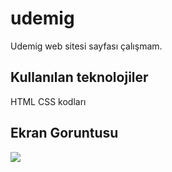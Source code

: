 <h1> udemig </h1>

Udemig web sitesi sayfası çalışmam.

<h2> Kullanılan teknolojiler </h2>

HTML CSS kodları

<h2> Ekran Goruntusu </h2>

![](udemig.gıf)
